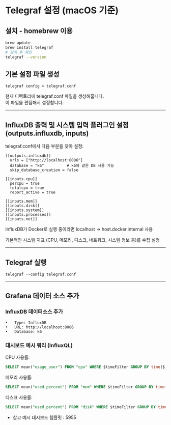 
# Telegraf 설정 (macOS 기준)

## 설치 - homebrew 이용

```sh
brew update
brew install telegraf
# 설치 후 확인
telegraf --version
```

## 기본 설정 파일 생성

```
telegraf config > telegraf.conf
```
현재 디렉토리에 telegraf.conf 파일을 생성해줍니다.  
이 파일을 편집해서 설정합니다.

---

## InfluxDB 출력 및 시스템 입력 플러그인 설정 (outputs.influxdb, inputs)

telegraf.conf에서 다음 부분을 찾아 설정:

```
[[outputs.influxdb]]
  urls = ["http://localhost:8086"]
  database = "k6"          # k6와 같은 DB 사용 가능
  skip_database_creation = false

[[inputs.cpu]]
  percpu = true
  totalcpu = true
  report_active = true

[[inputs.mem]]
[[inputs.disk]]
[[inputs.system]]
[[inputs.processes]]
[[inputs.net]]
```
InfluxDB가 Docker로 실행 중이라면 localhost → host.docker.internal 사용

기본적인 시스템 지표 (CPU, 메모리, 디스크, 네트워크, 시스템 정보 등)를 수집 설정

---

## Telegraf 실행

```
telegraf --config telegraf.conf
```

---

## Grafana 데이터 소스 추가

### InfluxDB 데이터소스 추가
	•	Type: InfluxDB
	•	URL: http://localhost:8086
	•	Database: k6

### 대시보드 예시 쿼리 (InfluxQL)

CPU 사용률:
```sql
SELECT mean("usage_user") FROM "cpu" WHERE $timeFilter GROUP BY time($__interval) fill(null)
```
메모리 사용률:
```sql
SELECT mean("used_percent") FROM "mem" WHERE $timeFilter GROUP BY time($__interval) fill(null)
```
디스크 사용률:
```sql
SELECT mean("used_percent") FROM "disk" WHERE $timeFilter GROUP BY time($__interval), "path" fill(null)
```

+ 참고 예시 대시보드 템플릿 : 5955